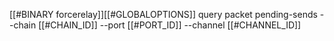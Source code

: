 [[#BINARY forcerelay]][[#GLOBALOPTIONS]] query packet pending-sends --chain [[#CHAIN_ID]] --port [[#PORT_ID]] --channel [[#CHANNEL_ID]]